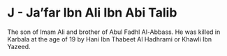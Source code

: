 J - Ja’far Ibn Ali Ibn Abi Talib
================================

The son of Imam Ali and brother of Abul Fadhl Al-Abbass. He was killed
in Karbala at the age of 19 by Hani Ibn Thabeet Al Hadhrami or Khawli
Ibn Yazeed.


